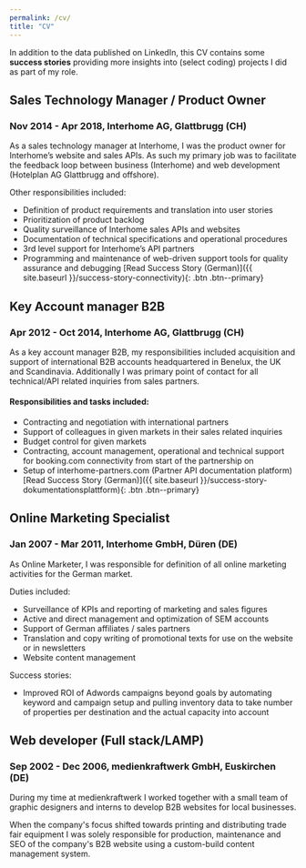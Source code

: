```yaml
---
permalink: /cv/
title: "CV"
---
```


<div class="notice notice--warning">In addition to the data published on LinkedIn, this CV contains some <strong>success stories</strong> providing more insights into (select coding) projects I did as part of my role.</div>

## Sales Technology Manager / Product Owner
### Nov 2014 - Apr 2018, Interhome AG, Glattbrugg (CH)
As a sales technology manager at Interhome, I was the product owner for Interhome’s website and sales APIs. As such my primary job was to facilitate the feedback loop between business (Interhome) and web development (Hotelplan AG Glattbrugg and offshore).

Other responsibilities included: 

- Definition of product requirements and translation into user stories  
- Prioritization of product backlog  
- Quality surveillance of Interhome sales APIs and websites  
- Documentation of technical specifications and operational procedures  
- 3rd level support for Interhome’s API partners  
- Programming and maintenance of web-driven support tools for quality assurance and debugging
  [Read Success Story (German)]({{ site.baseurl }}/success-story-connectivity){: .btn .btn--primary}


## Key Account manager B2B

### Apr 2012 - Oct 2014, Interhome AG, Glattbrugg (CH)

As a key account manager B2B, my responsibilities included acquisition and support of international B2B accounts headquartered in Benelux, the UK and Scandinavia. Additionally I was primary point of contact for all technical/API related inquiries from sales partners.

#### Responsibilities and tasks included:

- Contracting and negotiation with international partners
- Support of colleagues in given markets in their sales related inquiries
- Budget control for given markets
- Contracting, account management, operational and technical support for booking.com connectivity from start of the partnership on
- Setup of interhome-partners.com (Partner API documentation platform)
  [Read Success Story (German)]({{ site.baseurl }}/success-story-dokumentationsplattform){: .btn .btn--primary}


## Online Marketing Specialist

### Jan 2007 - Mar 2011, Interhome GmbH, Düren (DE)

As Online Marketer, I was responsible for definition of all online marketing activities for the German market.

Duties included:  

- Surveillance of KPIs and reporting of marketing and sales figures
- Active and direct management and optimization of SEM accounts  
- Support of German affiliates / sales partners
- Translation and copy writing of promotional texts for use on the website or in newsletters
- Website content management
	  
Success stories:
- Improved ROI of Adwords campaigns beyond goals by automating keyword and campaign setup and pulling inventory data to take number of properties per destination and the actual capacity into account


## Web developer (Full stack/LAMP)
### Sep 2002 - Dec 2006, medienkraftwerk GmbH, Euskirchen (DE)

During my time at medienkraftwerk I worked together with a small team of graphic designers and interns to develop B2B websites for local businesses.

When the company's focus shifted towards printing and distributing trade fair equipment I was solely responsible for production, maintenance and SEO of the company's B2B website using a custom-build content management system.
